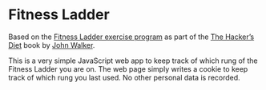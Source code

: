 # Fitness Ladder

Based on the [Fitness Ladder exercise program](http://www.fourmilab.ch/hackdiet/e4/exercise.html) as part of the [The Hacker’s Diet](http://www.fourmilab.ch/hackdiet/) book by [John Walker](http://www.fourmilab.ch/).

This is a very simple JavaScript web app to keep track of which rung of the Fitness Ladder you are on. The web page simply writes a cookie to keep track of which rung you last used. No other personal data is recorded.
